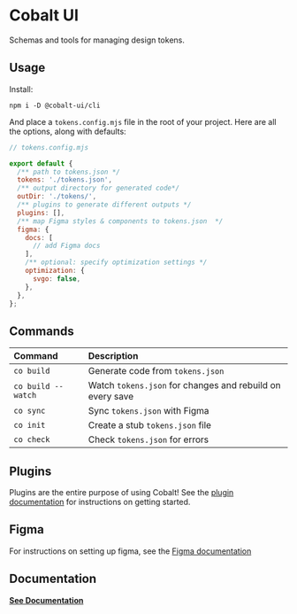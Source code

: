 # Cobalt UI

Schemas and tools for managing design tokens.

## Usage

Install:

```
npm i -D @cobalt-ui/cli
```

And place a `tokens.config.mjs` file in the root of your project. Here are all the options, along with defaults:

```js
// tokens.config.mjs

export default {
  /** path to tokens.json */
  tokens: './tokens.json',
  /** output directory for generated code*/
  outDir: './tokens/',
  /** plugins to generate different outputs */
  plugins: [],
  /** map Figma styles & components to tokens.json  */
  figma: {
    docs: [
      // add Figma docs
    ],
    /** optional: specify optimization settings */
    optimization: {
      svgo: false,
    },
  },
};
```

## Commands

| Command            | Description                                               |
| :----------------- | :-------------------------------------------------------- |
| `co build`         | Generate code from `tokens.json`                          |
| `co build --watch` | Watch `tokens.json` for changes and rebuild on every save |
| `co sync`          | Sync `tokens.json` with Figma                             |
| `co init`          | Create a stub `tokens.json` file                          |
| `co check`         | Check `tokens.json` for errors                            |

## Plugins

Plugins are the entire purpose of using Cobalt! See the [plugin documentation](https://cobalt-ui.pages.dev/docs/plugins/) for instructions on getting started.

## Figma

For instructions on setting up figma, see the [Figma documentation](https://cobalt-ui.pages.dev/docs/getting-started/figma/)

## Documentation

**[See Documentation](https://cobalt-ui.pages.dev)**
